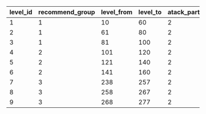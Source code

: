 |level_id|recommend_group|level_from|level_to|atack_party_count|magic_party_count|
| --- | --- | --- | --- | --- | --- |
|1|1|10|60|2|2|
|2|1|61|80|2|2|
|3|1|81|100|2|2|
|4|2|101|120|2|2|
|5|2|121|140|2|2|
|6|2|141|160|2|2|
|7|3|238|257|2|2|
|8|3|258|267|2|2|
|9|3|268|277|2|2|